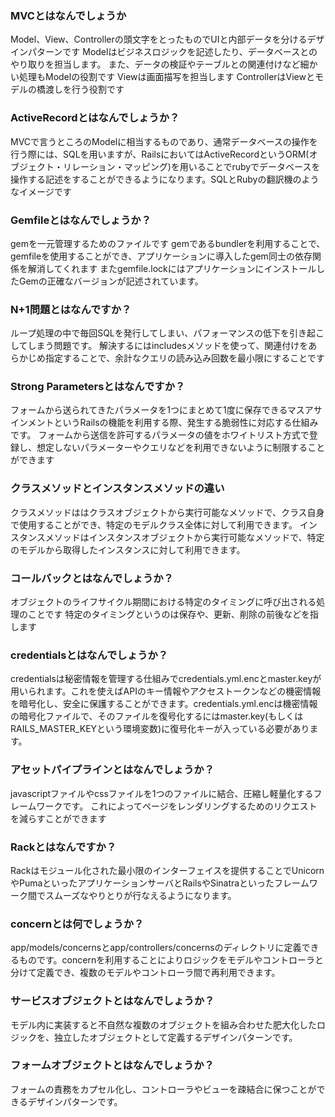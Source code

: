 ### MVCとはなんでしょうか
Model、View、Controllerの頭文字をとったものでUIと内部データを分けるデザインパターンです
Modelはビジネスロジックを記述したり、データベースとのやり取りを担当します。
また、データの検証やテーブルとの関連付けなど細かい処理もModelの役割です
Viewは画面描写を担当します
ControllerはViewとモデルの橋渡しを行う役割です

### ActiveRecordとはなんでしょうか？
MVCで言うところのModelに相当するものであり、通常データベースの操作を行う際には、SQLを用いますが、RailsにおいてはActiveRecordというORM(オブジェクト・リレーション・マッピング)を用いることでrubyでデータベースを操作する記述をすることができるようになります。SQLとRubyの翻訳機のようなイメージです

### Gemfileとはなんでしょうか？
gemを一元管理するためのファイルです
gemであるbundlerを利用することで、gemfileを使用することができ、アプリケーションに導入したgem同士の依存関係を解消してくれます
またgemfile.lockにはアプリケーションにインストールしたGemの正確なバージョンが記述されています。

### N+1問題とはなんですか？
ループ処理の中で毎回SQLを発行してしまい、パフォーマンスの低下を引き起こしてしまう問題です。
解決するにはincludesメソッドを使って、関連付けをあらかじめ指定することで、余計なクエリの読み込み回数を最小限にすることです

### Strong Parametersとはなんですか？
フォームから送られてきたパラメータを1つにまとめて1度に保存できるマスアサインメントというRailsの機能を利用する際、発生する脆弱性に対応する仕組みです。
フォームから送信を許可するパラメータの値をホワイトリスト方式で登録し、想定しないパラメーターやクエリなどを利用できないように制限することができます

### クラスメソッドとインスタンスメソッドの違い
クラスメソッドははクラスオブジェクトから実行可能なメソッドで、クラス自身で使用することができ、特定のモデルクラス全体に対して利用できます。
インスタンスメソッドはインスタンスオブジェクトから実行可能なメソッドで、特定のモデルから取得したインスタンスに対して利用できます。

### コールバックとはなんでしょうか？
オブジェクトのライフサイクル期間における特定のタイミングに呼び出される処理のことです
特定のタイミングというのは保存や、更新、削除の前後などを指します

### credentialsとはなんでしょうか？
credentialsは秘密情報を管理する仕組みでcredentials.yml.encとmaster.keyが用いられます。これを使えばAPIのキー情報やアクセストークンなどの機密情報を暗号化し、安全に保護することができます。credentials.yml.encは機密情報の暗号化ファイルで、そのファイルを復号化するにはmaster.key(もしくはRAILS_MASTER_KEYという環境変数)に復号化キーが入っている必要があります。

### アセットパイプラインとはなんでしょうか？
javascriptファイルやcssファイルを1つのファイルに結合、圧縮し軽量化するフレームワークです。
これによってページをレンダリングするためのリクエストを減らすことができます

### Rackとはなんですか？
Rackはモジュール化された最小限のインターフェイスを提供することでUnicornやPumaといったアプリケーションサーバとRailsやSinatraといったフレームワーク間でスムーズなやりとりが行なえるようになります。

### concernとは何でしょうか？
app/models/concernsとapp/controllers/concernsのディレクトリに定義できるものです。concernを利用することによりロジックをモデルやコントローラと分けて定義でき、複数のモデルやコントローラ間で再利用できます。

### サービスオブジェクトとはなんでしょうか？
モデル内に実装すると不自然な複数のオブジェクトを組み合わせた肥大化したロジックを、独立したオブジェクトとして定義するデザインパターンです。

### フォームオブジェクトとはなんでしょうか？
フォームの責務をカプセル化し、コントローラやビューを疎結合に保つことができるデザインパターンです。
